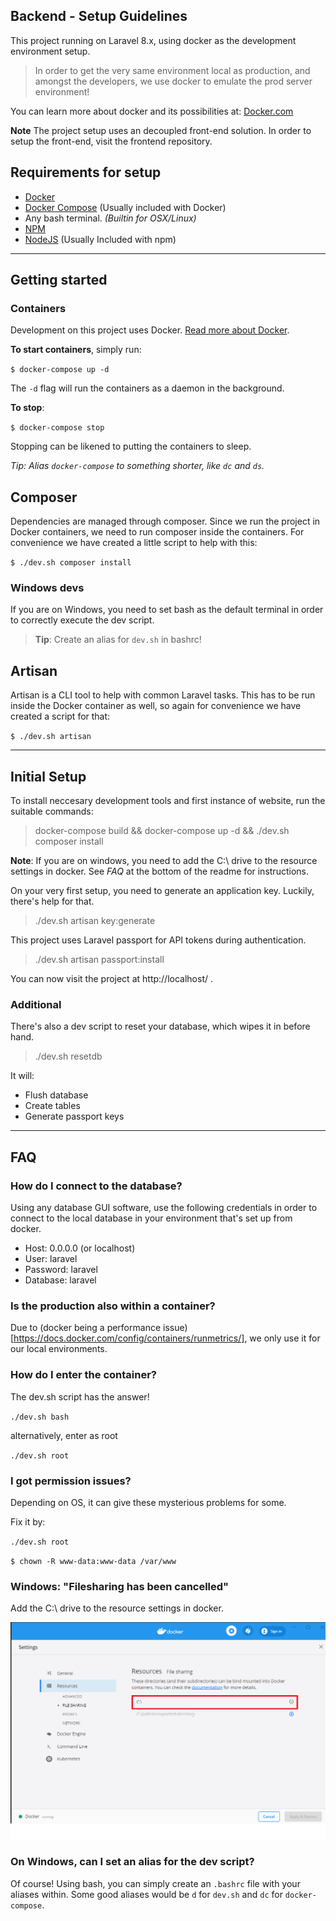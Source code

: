 ## Backend - Setup Guidelines
This project running on Laravel 8.x, using docker as the development
environment setup.

> In order to get the very same environment local as production, and amongst the developers, we use docker to emulate the prod server environment!

You can learn more about docker and its possibilities at: [Docker.com](https://store.docker.com/search?type=edition&offering=community)


**Note**
The project setup uses an decoupled front-end solution. In order to setup the front-end,
visit the frontend repository.


## Requirements for setup

- [Docker](https://store.docker.com/search?type=edition&offering=community)
- [Docker Compose](https://docs.docker.com/compose/install/) (Usually included with Docker)
- Any bash terminal. _(Builtin for OSX/Linux)_
- [NPM](https://www.npmjs.com/)
- [NodeJS](https://nodejs.org/en/) (Usually Included with npm)

---

## Getting started

### Containers
Development on this project uses Docker. [Read more about Docker](https://www.docker.com/).

**To start containers**, simply run:

`$ docker-compose up -d`

The `-d` flag will run the containers as a daemon in the background.

**To stop**:

`$ docker-compose stop`

Stopping can be likened to putting the containers to sleep.

_Tip: Alias `docker-compose` to something shorter, like `dc` and `ds`._

## Composer
Dependencies are managed through composer. Since we run the project in Docker containers, 
we need to run composer inside the containers. For convenience we have created a little 
script to help with this:

`$ ./dev.sh composer install`

### Windows devs
If you are on Windows, you need to set bash as the default terminal in order to 
correctly execute the dev script. 

> **Tip**: Create an alias for `dev.sh` in bashrc!

## Artisan
Artisan is a CLI tool to help with common Laravel tasks. This has to be run inside 
the Docker container as well, so again for convenience we have created a script for that:

`$ ./dev.sh artisan`

---

## Initial Setup
To install neccesary development tools and first instance of website, run the
suitable commands:


> docker-compose build && docker-compose up -d && ./dev.sh composer install


**Note**: 
If you are on windows, you need to add the C:\\ drive to the resource settings 
in docker. See _FAQ_ at the bottom of the readme for instructions.


On your very first setup, you need to generate an application key. Luckily, there's help for that.

> ./dev.sh artisan key:generate


This project uses Laravel passport for API tokens during authentication.

> ./dev.sh artisan passport:install


You can now visit the project at http://localhost/ .

### Additional

There's also a dev script to reset your database, which wipes it in before hand.
> ./dev.sh resetdb

It will: 

* Flush database
* Create tables
* Generate passport keys

---

## FAQ

### How do I connect to the database?
Using any database GUI software, use the following credentials in order to connect to
the local database in your environment that's set up from docker.

* Host: 0.0.0.0 (or localhost)
* User: laravel
* Password: laravel
* Database: laravel

### Is the production also within a container?
Due to (docker being a performance issue)[https://docs.docker.com/config/containers/runmetrics/], 
we only use it for our local environments.

### How do I enter the container?
The dev.sh script has the answer!

`./dev.sh bash`

alternatively, enter as root

`./dev.sh root`

### I got permission issues?
Depending on OS, it can give these mysterious problems for some.


Fix it by:

`./dev.sh root`


`$ chown -R www-data:www-data /var/www`

### Windows: "Filesharing has been cancelled"

Add the C:\\ drive to the resource settings in docker.

![Windows fileshare issue](example-fileshare.png)

### On Windows, can I set an alias for the dev script?

Of course! Using bash, you can simply create an `.bashrc` file with your aliases
within. Some good aliases would be `d` for `dev.sh` and `dc` for `docker-compose`.
